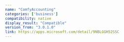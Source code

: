 ```yaml
---
name: "ComfyAccounting"
categories: ['business']
compatibility: native
display_result: "Compatible"
version_from: "3.0.1.0"
link: https://apps.microsoft.com/detail/9NBLGGH52SSC
---
```


